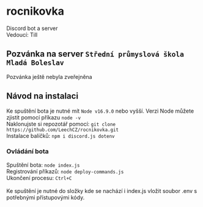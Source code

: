 # rocnikovka
Discord bot a server<br>
Vedoucí: Till
<br>
## Pozvánka na server `Střední průmyslová škola Mladá Boleslav`
Pozvánka ještě nebyla zveřejněna<br>
## Návod na instalaci
Ke spuštění bota je nutné mít `Node v16.9.0` nebo vyšší. Verzi Node můžete zjistit pomocí příkazu `node -v` <br>
Naklonujste si repozotář pomocí: `git clone https://github.com/LeechCZ/rocnikovka.git`<br>
Instalace balíčků: `npm i discord.js dotenv`<br>
### Ovládání bota
Spuštění bota: `node index.js`<br>
Registrování příkazů: `node deploy-commands.js`<br>
Ukončení procesu: `Ctrl+C`<br>
<br>
Ke spuštění je nutné do složky kde se nachází i index.js vložit soubor .env s potřebnými přístupovými kódy.

